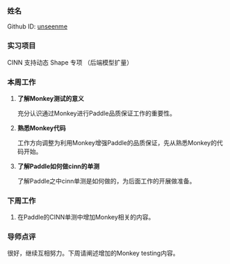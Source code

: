 ### 姓名

Github ID: [unseenme](https://github.com/unseenme)

### 实习项目

CINN 支持动态 Shape 专项 （后端模型扩量）

### 本周工作

1. **了解Monkey测试的意义**

    充分认识通过Monkey进行Paddle品质保证工作的重要性。

2. **熟悉Monkey代码**

    工作方向调整为利用Monkey增强Paddle的品质保证，先从熟悉Monkey的代码开始。

3. **了解Paddle如何做cinn的单测**

    了解Paddle之中cinn单测是如何做的，为后面工作的开展做准备。

### 下周工作

1. 在Paddle的CINN单测中增加Monkey相关的内容。

### 导师点评

很好，继续互相努力。下周请阐述增加的Monkey testing内容。
